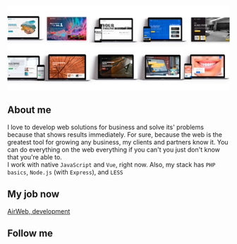 ![Alt-текст](https://github.com/alex-uiweb/alex-uiweb/blob/master/assets/bg.jpg "Орк") 

## About me
I love to develop web solutions for business and solve its' problems because that shows results immediately. For sure, because the web is the greatest tool for growing any business, my clients and partners know it. You can do everything on the web everything if you can't you just don't know that you're able to. 
<br>I work with native `JavaScript` and `Vue`, right now. Also, my stack has `PHP basics`, `Node.js` (with `Express`), and `LESS`

## My job now
[AirWeb, development](http://airwebdevelopment.com/)

## Follow me

<!--
**alex-uiweb/alex-uiweb** is a ✨ _special_ ✨ repository because its `README.md` (this file) appears on your GitHub profile.

Here are some ideas to get you started:

- 🔭 I’m currently working on ...
- 🌱 I’m currently learning ...
- 👯 I’m looking to collaborate on ...
- 🤔 I’m looking for help with ...
- 💬 Ask me about ...
- 📫 How to reach me: ...
- 😄 Pronouns: ...
- ⚡ Fun fact: ...
-->
